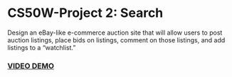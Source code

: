 # CS50W-Project 2: Search
Design an eBay-like e-commerce auction site that will allow users to post auction listings, place bids on listings, comment on those listings, and add listings to a “watchlist.”

### [VIDEO DEMO](https://youtu.be/RdSMb5JChOc)
